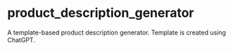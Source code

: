 # product_description_generator
A template-based product description generator. Template is created using ChatGPT.

